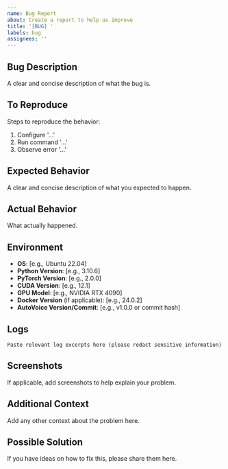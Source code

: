 ```yaml
---
name: Bug Report
about: Create a report to help us improve
title: '[BUG] '
labels: bug
assignees: ''
---
```


## Bug Description
A clear and concise description of what the bug is.

## To Reproduce
Steps to reproduce the behavior:
1. Configure '...'
2. Run command '...'
3. Observe error '...'

## Expected Behavior
A clear and concise description of what you expected to happen.

## Actual Behavior
What actually happened.

## Environment
- **OS**: [e.g., Ubuntu 22.04]
- **Python Version**: [e.g., 3.10.6]
- **PyTorch Version**: [e.g., 2.0.0]
- **CUDA Version**: [e.g., 12.1]
- **GPU Model**: [e.g., NVIDIA RTX 4090]
- **Docker Version** (if applicable): [e.g., 24.0.2]
- **AutoVoice Version/Commit**: [e.g., v1.0.0 or commit hash]

## Logs
```
Paste relevant log excerpts here (please redact sensitive information)
```

## Screenshots
If applicable, add screenshots to help explain your problem.

## Additional Context
Add any other context about the problem here.

## Possible Solution
If you have ideas on how to fix this, please share them here.
